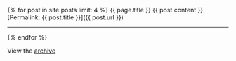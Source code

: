 {% for post in site.posts limit: 4  %}
{{ page.title }}
{{ post.content }}
<br />
[Permalink: {{ post.title }}]({{ post.url }})
<hr />
{% endfor %}

View the <a href="/posts">archive</a>
